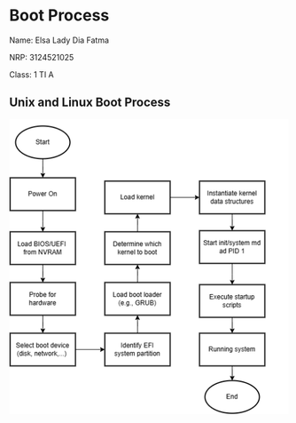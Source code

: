 # Boot Process

Name: Elsa Lady Dia Fatma

NRP: 3124521025

Class: 1 TI A

## Unix and Linux Boot Process

![Gambar teks editor VS Code](unixandlinux.png)